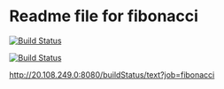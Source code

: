# Readme file for fibonacci

[![Build Status](http://20.108.249.0:8080/buildStatus/icon?job=fibonacci)](http://20.108.249.0:8080/job/fibonacci/)

[![Build Status](http://20.108.249.0:8080/job/fibonacci/badge/icon)](http://20.108.249.0:8080/job/fibonacci/)

http://20.108.249.0:8080/buildStatus/text?job=fibonacci
